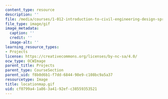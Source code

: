 ```yaml
---
content_type: resource
description: ''
file: /media/courses/1-012-introduction-to-civil-engineering-design-spring-2002/cf0799a41a863a4192efc38559353521_locationmap.gif
file_type: image/gif
image_metadata:
  caption: ''
  credit: ''
  image-alt: ''
learning_resource_types:
- Projects
license: https://creativecommons.org/licenses/by-nc-sa/4.0/
ocw_type: OCWImage
parent_title: Projects
parent_type: CourseSection
parent_uid: f8b0d6b1-f7dd-6844-98e9-c108bc9a5a37
resourcetype: Image
title: locationmap.gif
uid: cf0799a4-1a86-3a41-92ef-c38559353521
---
```

